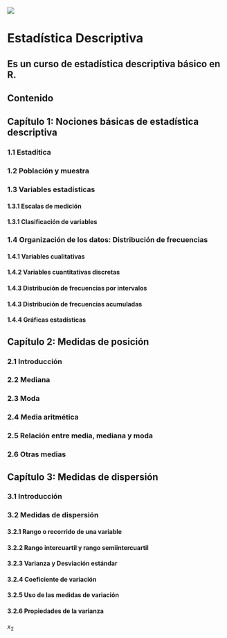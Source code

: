 <img src = "https://kmurphy.bitbucket.io/modules/Statistics_and_Probability/topics/02-Descriptive_Statistics/.topic.png"> </img>
# Estadística Descriptiva
## Es un curso de estadística descriptiva básico en R.
## Contenido
## Capítulo 1: Nociones básicas de estadística descriptiva
### 1.1 Estadítica
### 1.2 Población y muestra
### 1.3 Variables estadísticas
#### 1.3.1 Escalas de medición
#### 1.3.1 Clasificación de variables
### 1.4 Organización de los datos: Distribución de frecuencias
#### 1.4.1 Variables cualitativas
#### 1.4.2 Variables cuantitativas discretas
#### 1.4.3 Distribución de frecuencias por intervalos
#### 1.4.3 Distribución de frecuencias acumuladas
#### 1.4.4 Gráficas estadísticas
## Capítulo 2: Medidas de posición
### 2.1 Introducción
### 2.2 Mediana
### 2.3 Moda
### 2.4 Media aritmética
### 2.5 Relación entre media, mediana y moda
### 2.6 Otras medias
## Capítulo 3: Medidas de dispersión
### 3.1 Introducción
### 3.2 Medidas de dispersión
#### 3.2.1 Rango o recorrido de una variable 
#### 3.2.2 Rango intercuartil y rango semiintercuartil
#### 3.2.3 Varianza y Desviación estándar
#### 3.2.4 Coeficiente de variación
#### 3.2.5 Uso de las medidas de variación
#### 3.2.6 Propiedades de la varianza

$x_{2}$
